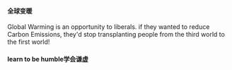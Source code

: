 #### 全球变暖
Global Warming is an opportunity to liberals.
if they wanted to reduce Carbon Emissions, they'd stop transplanting people from the 
third world to the first world!
#### learn to be humble学会谦虚
